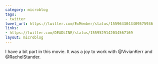 ```yaml
---
category: microblog
tags:
- twitter
tweet_url: https://twitter.com/ExMember/status/1559643043409575936
links:
- https://twitter.com/DEADLINE/status/1559529142034567169
layout: microblog
---
```

I have a bit part in this movie. It was a joy to work with @VivianKerr and @RachelStander.
